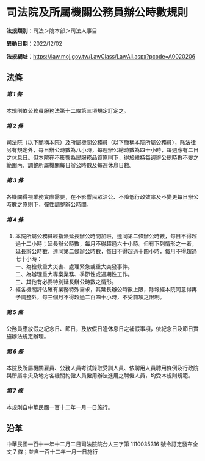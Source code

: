 # 司法院及所屬機關公務員辦公時數規則

**法規類別**：司法＞院本部＞司法人事目

**異動日期**：2022/12/02  

**法規網址**：https://law.moj.gov.tw/LawClass/LawAll.aspx?pcode=A0020206





## 法條
##### 第 1 條
本規則依公務員服務法第十二條第三項規定訂定之。

##### 第 2 條
司法院（以下簡稱本院）及所屬機關公務員（以下簡稱本院所屬公務員），除法律另有規定外，每日辦公時數為八小時，每週辦公總時數為四十小時，每週應有二日之休息日。但本院在不影響為民服務品質原則下，得於維持每週辦公總時數不變之範圍內，調整所屬機關每日辦公時數及每週休息日數。

##### 第 3 條
各機關得視業務實際需要，在不影響民眾洽公、不降低行政效率及不變更每日辦公時數之原則下，彈性調整辦公時間。

##### 第 4 條
1. 本院所屬公務員經指派延長辦公時間加班，連同第二條辦公時數，每日不得超過十二小時；延長辦公時數，每月不得超過六十小時。但有下列情形之一者，延長辦公時數，連同第二條辦公時數，每日不得超過十四小時，每月不得超過七十小時：  
一、為搶救重大災害、處理緊急或重大突發事件。  
二、為辦理重大專案業務、季節性或週期性工作。  
三、其他有必要特別延長辦公時數之情形。
1. 經各機關評估確有業務特殊需求，其延長辦公時數上限，除報經本院同意得再予調整外，每三個月不得超過二百四十小時，不受前項之限制。

##### 第 5 條
公務員應放假之紀念日、節日，及放假日逢休息日之補假事項，依紀念日及節日實施辦法規定辦理。

##### 第 6 條
本院及所屬機關雇員、公務人員考試錄取受訓人員、依聘用人員聘用條例及行政院與所屬中央及地方各機關約僱人員僱用辦法進用之聘僱人員，均受本規則規範。

##### 第 7 條
本規則自中華民國一百十二年一月一日施行。

## 沿革
中華民國一百十一年十二月二日司法院院台人三字第 1110035316 號令訂定發布全文 7  條；並自一百十二年一月一日施行

